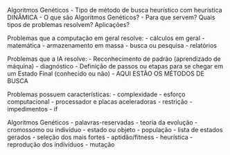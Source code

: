 Algoritmos Genéticos
    - Tipo de método de busca heurístico com heurística DINÂMICA
    - O que são Algoritmos Genéticos?
    - Para que servem? Quais tipos de problemas resolvem? Aplicações?

Problemas que a computação em geral resolve:
    - cálculos em geral - matemática
    - armazenamento em massa
    - busca ou pesquisa - relatórios

Problemas que a IA resolve:
    - Reconhecimento de padrão (aprendizado de máquina) - diagnóstico
    - Definição de passos ou etapas para se chegar em um Estado Final (conhecido ou não)
        - AQUI ESTÃO OS MÉTODOS DE BUSCA

Problemas possuem características:
    - complexidade
        - esforço computacional - processador e placas aceleradoras
    - restrição
        - impedimentos - if

Algoritmos Genéticos
    - palavras-reservadas
        - teoria da evolução
            - cromossomo ou indivíduo - estado ou objeto
            - população - lista de estados gerados
            - seleção dos mais fortes - aptidão/fitness - heurística
            - reprodução dos indivíduos
            - mutação